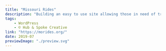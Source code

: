 ```yaml
---
title: "Missouri Rides"
description: "Building an easy to use site allowing those in need of transportation assistance to connect with providers in their communities."
tags:
    - WordPress
    - © Hub & Spoke Creative
link: "https://morides.org/"
date: 2019-07
previewImage: "./preview.svg"
---
```

